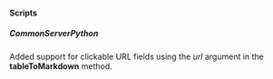 #### Scripts
##### CommonServerPython
Added support for clickable URL fields using the *url* argument in the **tableToMarkdown** method.